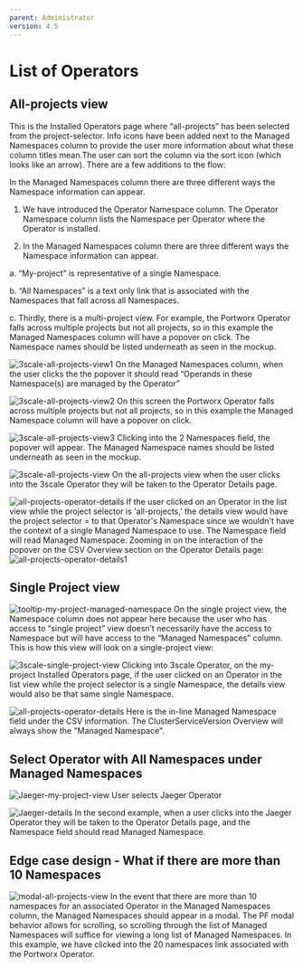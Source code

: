 ```yaml
---
parent: Administrator
version: 4.5
---
```


# List of Operators

## All-projects view
This is the Installed Operators page where “all-projects” has been selected from the project-selector. Info icons have been added next to the Managed Namespaces column to provide the user more information about what these column titles mean.The user can sort the column via the sort icon (which looks like an arrow). There are a few additions to the flow:

In the Managed Namespaces column there are three different ways the Namespace information can appear.

1. We have introduced the Operator Namespace column. The Operator Namespace column lists the Namespace per Operator where the Operator is installed.

2. In the Managed Namespaces column there are three different ways the Namespace information can appear.

  a. “My-project” is representative of a single Namespace.

  b. “All Namespaces” is a text only link that is associated with the Namespaces that fall across all Namespaces.

  c. Thirdly, there is a multi-project view. For example, the Portworx Operator falls across multiple projects but not all projects, so in this example the Managed Namespaces column will have a popover on click. The Namespace names should be listed underneath as seen in the mockup.

![3scale-all-projects-view1](img/3scale-all-projects-view1.jpg)
On the Managed Namespaces column, when the user clicks the the popover it should read “Operands in these Namespace(s) are managed by the Operator”

![3scale-all-projects-view2](img/3scale-all-projects-view2.jpg)
On this screen the Portworx Operator falls across multiple projects but not all projects, so in this example the Managed Namespace column will have a popover on click.

![3scale-all-projects-view3](img/3scale-all-projects-view3.jpg)
Clicking into the 2 Namespaces field, the popover will appear. The Managed Namespace names should be listed underneath as seen in the mockup.

![3scale-all-projects-view](img/3scale-all-projects-view.jpg)
On the all-projects view when the user clicks into the 3scale Operator they will be taken to the Operator Details page.

![all-projects-operator-details](img/all-projects-operator-details.jpg)
If the user clicked on an Operator in the list view while the project selector is 'all-projects,' the details view would have the project selector = to that Operator's Namespace since we wouldn't have the context of a single Managed Namespace to use. The Namespace field will read Managed Namespace. Zooming in on the interaction of the popover on the CSV Overview section on the Operator Details page:
![all-projects-operator-details1](img/all-projects-operator-details1.jpg)

## Single Project view

![tooltip-my-project-managed-namespace](img/tooltip-my-project-managed-namespace.jpg)
On the single project view, the Namespace column does not appear here because the user who has access to “single project” view doesn’t necessarily have the access to Namespace but will have access to the “Managed Namespaces” column. This is how this view will look on a single-project view:

![3scale-single-project-view](img/3scale-single-project-view.jpg)
Clicking into 3scale Operator, on the my-project Installed Operators page, if the user clicked on an Operator in the list view while the project selector is a single Namespace, the details view would also be that same single Namespace.

![all-projects-operator-details](img/all-projects-operator-details.jpg)
Here is the in-line Managed Namespace field under the CSV information. The ClusterServiceVersion Overview will always show the "Managed Namespace".

## Select Operator with All Namespaces under Managed Namespaces

![Jaeger-my-project-view](img/Jaeger-my-project-view.jpg)
User selects Jaeger Operator

![Jaeger-details](img/Jaeger-details.jpg)
In the second example, when a user clicks into the Jaeger Operator they will be taken to the Operator Details page, and the Namespace field should read Managed Namespace.

## Edge case design - What if there are more than 10 Namespaces

![modal-all-projects-view](img/modal-all-projects-view.jpg)
In the event that there are more than 10 namespaces for an associated Operator in the Managed Namespaces column, the Managed Namespaces should appear in a modal. The PF modal behavior allows for scrolling, so scrolling through the list of Managed Namespaces will suffice for viewing a long list of Managed Namespaces. In this example, we have clicked into the 20 namespaces link associated with the Portworx Operator.
